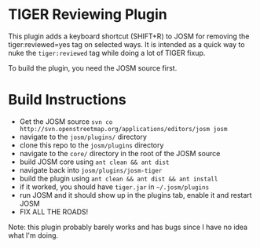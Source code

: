 # TIGER Reviewing Plugin

This plugin adds a keyboard shortcut (SHIFT+R) to JOSM for removing the tiger:reviewed=yes tag on selected ways.
It is intended as a quick way to nuke the `tiger:reviewed` tag while doing a lot of TIGER fixup.

To build the plugin, you need the JOSM source first.

# Build Instructions
* Get the JOSM source `svn co http://svn.openstreetmap.org/applications/editors/josm josm`
* navigate to the `josm/plugins/` directory
* clone this repo to the `josm/plugins` directory
* navigate to the `core/` directory in the root of the JOSM source
* build JOSM core using `ant clean && ant dist`
* navigate back into `josm/plugins/josm-tiger`
* build the plugin using `ant clean && ant dist && ant install`
* if it worked, you should have `tiger.jar` in `~/.josm/plugins`
* run JOSM and it should show up in the plugins tab, enable it and restart JOSM
* FIX ALL THE ROADS!

Note: this plugin probably barely works and has bugs since I have no idea what I'm doing.
